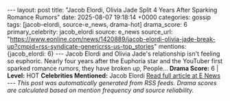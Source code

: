 --- layout: post title: "Jacob Elordi, Olivia Jade Split 4 Years After Sparking Romance Rumors" date: 2025-08-07 19:18:14 +0000 categories: gossip tags: [jacob-elordi, source-e_news, drama-hot] drama_score: 6 primary_celebrity: jacob_elordi source: e_news source_url: "https://www.eonline.com/news/1420889/jacob-elordi-olivia-jade-break-up?cmpid=rss-syndicate-genericrss-us-top_stories" mentions: {jacob_elordi: 6} --- Jacob Elordi and Olivia Jade's relationship isn't feeling so euphoric. Nearly four years after the Euphoria star and the YouTuber first sparked romance rumors, they have broken up, People... **Drama Score:** 6 | **Level:** HOT **Celebrities Mentioned:** Jacob Elordi [Read full article at E News](https://www.eonline.com/news/1420889/jacob-elordi-olivia-jade-break-up?cmpid=rss-syndicate-genericrss-us-top_stories) --- *This post was automatically generated from RSS feeds. Drama scores are calculated based on mention frequency and source reliability.*